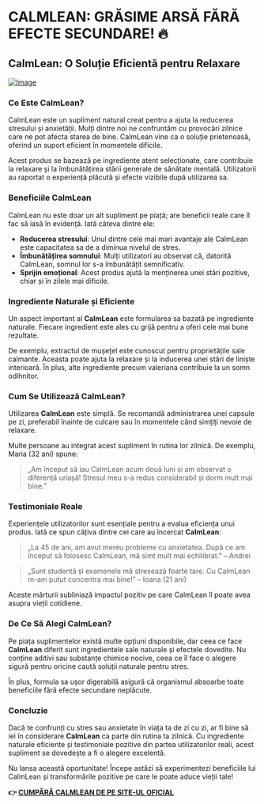 # CALMLEAN: GRĂSIME ARSĂ FĂRĂ EFECTE SECUNDARE! 🔥

## CalmLean: O Soluție Eficientă pentru Relaxare

[![Image](https://www2.sellhealth.com/238/calmlean_4_1.jpg)](https://gchaffi.com/EZlRPxpW)

### Ce Este CalmLean?

CalmLean este un supliment natural creat pentru a ajuta la reducerea stresului și anxietății. Mulți dintre noi ne confruntăm cu provocări zilnice care ne pot afecta starea de bine. CalmLean vine ca o soluție prietenoasă, oferind un suport eficient în momentele dificile. 

Acest produs se bazează pe ingrediente atent selecționate, care contribuie la relaxare și la îmbunătățirea stării generale de sănătate mentală. Utilizatorii au raportat o experiență plăcută și efecte vizibile după utilizarea sa.

### Beneficiile CalmLean

CalmLean nu este doar un alt supliment pe piață; are beneficii reale care îl fac să iasă în evidență. Iată câteva dintre ele:

- **Reducerea stresului**: Unul dintre cele mai mari avantaje ale CalmLean este capacitatea sa de a diminua nivelul de stres.
- **Îmbunătățirea somnului**: Mulți utilizatori au observat că, datorită CalmLean, somnul lor s-a îmbunătățit semnificativ.
- **Sprijin emoțional**: Acest produs ajută la menținerea unei stări pozitive, chiar și în zilele mai dificile.

### Ingrediente Naturale și Eficiente

Un aspect important al **CalmLean** este formularea sa bazată pe ingrediente naturale. Fiecare ingredient este ales cu grijă pentru a oferi cele mai bune rezultate.

De exemplu, extractul de mușețel este cunoscut pentru proprietățile sale calmante. Aceasta poate ajuta la relaxare și la inducerea unei stări de liniște interioară. În plus, alte ingrediente precum valeriana contribuie la un somn odihnitor.

### Cum Se Utilizează CalmLean?

Utilizarea **CalmLean** este simplă. Se recomandă administrarea unei capsule pe zi, preferabil înainte de culcare sau în momentele când simțiți nevoie de relaxare.

Multe persoane au integrat acest supliment în rutina lor zilnică. De exemplu, Maria (32 ani) spune:

> „Am început să iau CalmLean acum două luni și am observat o diferență uriașă! Stresul meu s-a redus considerabil și dorm mult mai bine.”

### Testimoniale Reale

Experiențele utilizatorilor sunt esențiale pentru a evalua eficiența unui produs. Iată ce spun câțiva dintre cei care au încercat **CalmLean**:

> „La 45 de ani, am avut mereu probleme cu anxietatea. După ce am început să folosesc CalmLean, mă simt mult mai echilibrat.” – Andrei

> „Sunt studentă și examenele mă stresează foarte tare. Cu CalmLean m-am putut concentra mai bine!” – Ioana (21 ani)

Aceste mărturii subliniază impactul pozitiv pe care CalmLean îl poate avea asupra vieții cotidiene.

### De Ce Să Alegi CalmLean?

Pe piața suplimentelor există multe opțiuni disponibile, dar ceea ce face **CalmLean** diferit sunt ingredientele sale naturale și efectele dovedite. Nu conține aditivi sau substanțe chimice nocive, ceea ce îl face o alegere sigură pentru oricine caută soluții naturale pentru stres.

În plus, formula sa ușor digerabilă asigură că organismul absoarbe toate beneficiile fără efecte secundare neplăcute.

### Concluzie

Dacă te confrunți cu stres sau anxietate în viața ta de zi cu zi, ar fi bine să iei în considerare **CalmLean** ca parte din rutina ta zilnică. Cu ingrediente naturale eficiente și testimoniale pozitive din partea utilizatorilor reali, acest supliment se dovedește a fi o alegere excelentă.

Nu lansa această oportunitate! Începe astăzi să experimentezi beneficiile lui CalmLean și transformările pozitive pe care le poate aduce vieții tale!



**👉 [CUMPĂRĂ CALMLEAN DE PE SITE-UL OFICIAL](https://gchaffi.com/EZlRPxpW)**